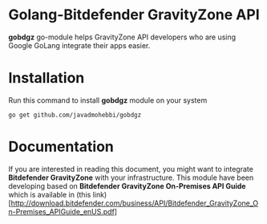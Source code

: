 # Golang-Bitdefender GravityZone API
**gobdgz** go-module helps GravityZone API developers who are using Google GoLang integrate their apps easier.


# Installation
Run this command to install **gobdgz** module on your system
```
go get github.com/javadmohebbi/gobdgz
```


# Documentation
If you are interested in reading this document, you might want to integrate **Bitdefender GravityZone** with your infrastructure. This module have been developing based on **Bitdefender GravityZone On-Premises API Guide** which is available in (this link)[http://download.bitdefender.com/business/API/Bitdefender_GravityZone_On-Premises_APIGuide_enUS.pdf]